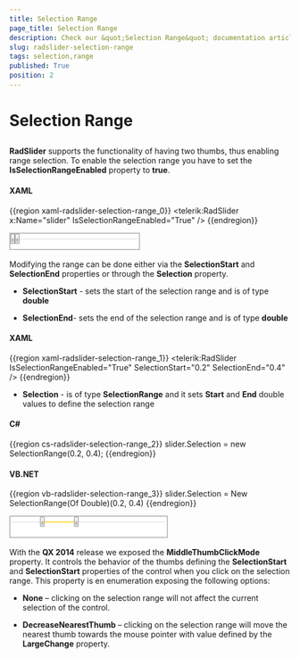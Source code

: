 ```yaml
---
title: Selection Range
page_title: Selection Range
description: Check our &quot;Selection Range&quot; documentation article for the RadSlider WPF control.
slug: radslider-selection-range
tags: selection,range
published: True
position: 2
---
```


# Selection Range



## 

__RadSlider__ supports the functionality of having two thumbs, thus enabling range selection. To enable the selection range you have to set the __IsSelectionRangeEnabled__ property to __true__.
        

#### __XAML__

{{region xaml-radslider-selection-range_0}}
	<telerik:RadSlider x:Name="slider" IsSelectionRangeEnabled="True" />
{{endregion}}

![](images/radslider_features_default_range.png)

Modifying the range can be done either via the __SelectionStart__ and __SelectionEnd__ properties or through the __Selection__ property.
        

* __SelectionStart__ - sets the start of the selection range and is of type __double__

* __SelectionEnd__- sets the end of the selection range and is of type __double__

#### __XAML__

{{region xaml-radslider-selection-range_1}}
	<telerik:RadSlider IsSelectionRangeEnabled="True" SelectionStart="0.2" SelectionEnd="0.4" />
{{endregion}}



* __Selection__ - is of type __SelectionRange<double>__ and it sets __Start__ and __End__ double values to define the selection range
            

#### __C#__

{{region cs-radslider-selection-range_2}}
	slider.Selection = new SelectionRange<double>(0.2, 0.4);
{{endregion}}



#### __VB.NET__

{{region vb-radslider-selection-range_3}}
	slider.Selection = New SelectionRange(Of Double)(0.2, 0.4)
{{endregion}}

![](images/radslider_features_custom_range.png)

With the __QX 2014__ release we exposed the __MiddleThumbClickMode__ property. It controls the behavior of the thumbs defining the __SelectionStart__ and __SelectionStart__ properties of the control when you click on the selection range. This property is en enumeration exposing the following options:
        

* __None__ – clicking on the selection range will not affect the current selection of the control.
            

* __DecreaseNearestThumb__ – clicking on the selection range will move the nearest thumb towards the mouse pointer with value defined by the __LargeChange__ property.
            
